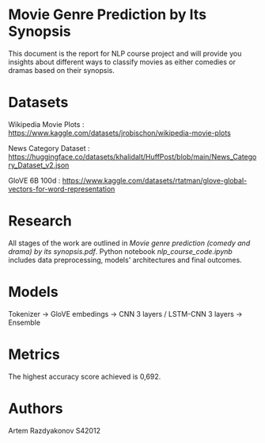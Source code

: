 # Movie Genre Prediction by Its Synopsis
This document is the report for NLP course project and will provide you insights about different ways to classify movies as either comedies or dramas based on their synopsis.

# Datasets
Wikipedia Movie Plots : https://www.kaggle.com/datasets/jrobischon/wikipedia-movie-plots

News Category Dataset : https://huggingface.co/datasets/khalidalt/HuffPost/blob/main/News_Category_Dataset_v2.json

GloVE 6B 100d : https://www.kaggle.com/datasets/rtatman/glove-global-vectors-for-word-representation

# Research
All stages of the work are outlined in *Movie genre prediction (comedy and drama) by its synopsis.pdf*. Python notebook *nlp_course_code.ipynb* includes data preprocessing, models' architectures and final outcomes. 

# Models
Tokenizer -> GloVE embedings -> CNN 3 layers / LSTM-CNN 3 layers -> Ensemble

# Metrics
The highest accuracy score achieved is 0,692. 

# Authors
Artem Razdyakonov S42012
